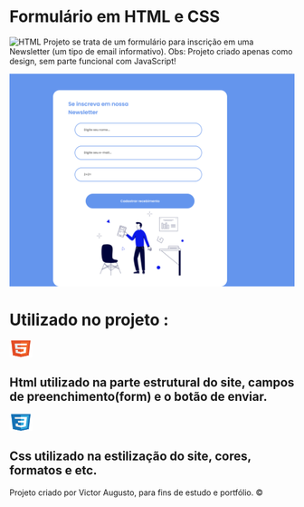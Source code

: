 # Formulário em HTML e CSS

<img class="chat" alt="HTML" height="15" width="15" src="https://www.iconsdb.com/icons/preview/white/warning-4-xxl.png"> Projeto se trata de um formulário para inscrição em uma Newsletter (um tipo de email informativo). Obs: Projeto criado apenas como design, sem parte funcional com JavaScript!

<img src="preview.png"></img>

<h1>Utilizado no projeto :</h1>


<img alt="HTML" height="30" width="40" src="https://raw.githubusercontent.com/devicons/devicon/master/icons/html5/html5-original.svg"><h2>Html utilizado na parte estrutural do site, campos de preenchimento(form) e o botão de enviar.</h2>





 <img alt="CSS" height="30" width="40" src="https://raw.githubusercontent.com/devicons/devicon/master/icons/css3/css3-original.svg"><h2>Css utilizado na estilização do site, cores, formatos e etc.</h2>

Projeto criado por Victor Augusto, para fins de estudo e portfólio. ©
